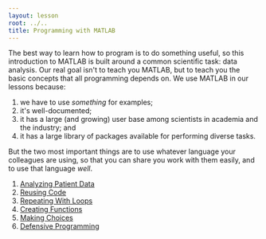 ```yaml
---
layout: lesson
root: ../..
title: Programming with MATLAB
---
```

The best way to learn how to program is to do something useful,
so this introduction to MATLAB is built around a common scientific task:
data analysis.
Our real goal isn't to teach you MATLAB,
but to teach you the basic concepts that all programming depends on. We use 
MATLAB in our lessons because:

1. we have to use *something* for examples;
2. it's well-documented;
3. it has a large (and growing) user base among scientists in academia and the industry; and
4. it has a large library of packages available for performing diverse tasks.

But the two most important things are to use whatever language your colleagues are using, 
so that you can share you work with them easily, and to use that language *well*.

1.  [Analyzing Patient Data](01-intro.html)
2.  [Reusing Code](02-scripts.html)
3.  [Repeating With Loops](03-loop.html)
4.  [Creating Functions](04-func.html)
5.  [Making Choices](05-cond.html)
6.  [Defensive Programming](06-defensive.html)
